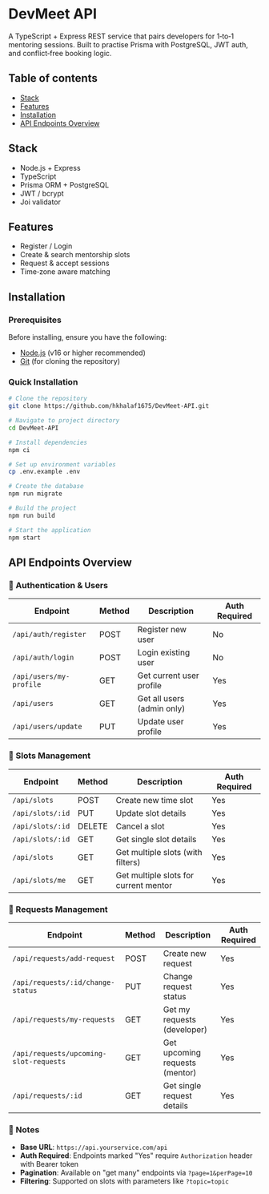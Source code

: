 # DevMeet API

A TypeScript + Express REST service that pairs developers for 1‑to‑1
mentoring sessions. Built to practise Prisma with PostgreSQL, JWT auth,
and conflict‑free booking logic.

## Table of contents
- [Stack](#stack)
- [Features](#features)
- [Installation](#installation)
- [API Endpoints Overview](#APIEndpointsOverview)

## Stack
- Node.js + Express
- TypeScript
- Prisma ORM + PostgreSQL
- JWT / bcrypt
- Joi validator
## Features
- Register / Login
- Create & search mentorship slots
- Request & accept sessions
- Time‑zone aware matching

## Installation
### Prerequisites
Before installing, ensure you have the following:
- [Node.js](https://nodejs.org/) (v16 or higher recommended)
- [Git](https://git-scm.com/) (for cloning the repository)

### Quick Installation
```bash
# Clone the repository
git clone https://github.com/hkhalaf1675/DevMeet-API.git

# Navigate to project directory
cd DevMeet-API

# Install dependencies
npm ci

# Set up environment variables
cp .env.example .env

# Create the database
npm run migrate

# Build the project
npm run build

# Start the application
npm start
```

## API Endpoints Overview

### 🔐 Authentication & Users

| Endpoint              | Method | Description                          | Auth Required |
|-----------------------|--------|--------------------------------------|---------------|
| `/api/auth/register` | POST   | Register new user                    | No            |
| `/api/auth/login`    | POST   | Login existing user                  | No            |
| `/api/users/my-profile`       | GET    | Get current user profile             | Yes           |
| `/api/users`          | GET    | Get all users (admin only)           | Yes  |
| `/api/users/update`      | PUT  | Update user profile                  | Yes           |

### 📅 Slots Management

| Endpoint            | Method | Description                          | Auth Required |
|---------------------|--------|--------------------------------------|---------------|
| `/api/slots`        | POST   | Create new time slot                 | Yes           |
| `/api/slots/:id`    | PUT    | Update slot details                  | Yes           |
| `/api/slots/:id`    | DELETE | Cancel a slot                        | Yes           |
| `/api/slots/:id`    | GET    | Get single slot details              | Yes           |
| `/api/slots`        | GET    | Get multiple slots (with filters)    | Yes           |
|`/api/slots/me`      | GET    | Get multiple slots for current mentor| Yes           |

### 🔄 Requests Management

| Endpoint                              | Method | Description                          | Auth Required |
|---------------------------------------|--------|--------------------------------------|---------------|
| `/api/requests/add-request`           | POST   | Create new request                   | Yes           |
| `/api/requests/:id/change-status`     | PUT    | Change request status                | Yes           |
| `/api/requests/my-requests`           | GET    | Get my requests (developer)          | Yes           |
| `/api/requests/upcoming-slot-requests`| GET    | Get upcoming requests (mentor)       | Yes           |
| `/api/requests/:id`                   | GET    | Get single request details           | Yes           |

### 📌 Notes
- **Base URL**: `https://api.yourservice.com/api`
- **Auth Required**: Endpoints marked "Yes" require `Authorization` header with Bearer token
- **Pagination**: Available on "get many" endpoints via `?page=1&perPage=10`
- **Filtering**: Supported on slots with parameters like `?topic=topic`